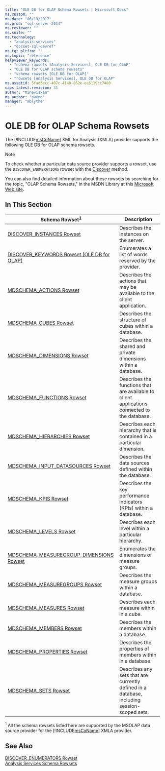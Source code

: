 ```yaml
---
title: "OLE DB for OLAP Schema Rowsets | Microsoft Docs"
ms.custom: ""
ms.date: "06/13/2017"
ms.prod: "sql-server-2014"
ms.reviewer: ""
ms.suite: ""
ms.technology: 
  - "analysis-services"
  - "docset-sql-devref"
ms.tgt_pltfrm: ""
ms.topic: "reference"
helpviewer_keywords: 
  - "schema rowsets [Analysis Services], OLE DB for OLAP"
  - "OLE DB for OLAP schema rowsets"
  - "schema rowsets [OLE DB for OLAP]"
  - "rowsets [Analysis Services], OLE DB for OLAP"
ms.assetid: 5fad3ecc-407c-4148-862e-ea6119cc7480
caps.latest.revision: 31
author: "Minewiskan"
ms.author: "owend"
manager: "mblythe"
---
```

# OLE DB for OLAP Schema Rowsets
  The [!INCLUDE[msCoName](../../includes/msconame-md.md)] XML for Analysis (XMLA) provider supports the following OLE DB for OLAP schema rowsets.  
  
> [!NOTE]  
>  To check whether a particular data source provider supports a rowset, use the `DISCOVER_ENUMERATIONS` rowset with the [Discover](../../../2014/analysis-services/dev-guide/discover-method-xmla.md) method.  
  
 You can also find detailed information about these rowsets by searching for the topic, "OLAP Schema Rowsets," in the MSDN Library at this [Microsoft Web site](http://go.microsoft.com/fwlink/?LinkId=15426).  
  
## In This Section  
  
|Schema Rowset<sup>1</sup>|Description|  
|-------------------------------|-----------------|  
|[DISCOVER_INSTANCES Rowset](../../../2014/analysis-services/dev-guide/discover-instances-rowset.md)|Describes the instances on the server.|  
|[DISCOVER_KEYWORDS Rowset &#40;OLE DB for OLAP&#41;](../../../2014/analysis-services/dev-guide/discover-keywords-rowset-ole-db-for-olap.md)|Enumerates a list of words reserved by the provider.|  
|[MDSCHEMA_ACTIONS Rowset](../../../2014/analysis-services/dev-guide/mdschema-actions-rowset.md)|Describes the actions that may be available to the client application.|  
|[MDSCHEMA_CUBES Rowset](../../../2014/analysis-services/dev-guide/mdschema-cubes-rowset.md)|Describes the structure of cubes within a database.|  
|[MDSCHEMA_DIMENSIONS Rowset](../../../2014/analysis-services/dev-guide/mdschema-dimensions-rowset.md)|Describes the shared and private dimensions within a database.|  
|[MDSCHEMA_FUNCTIONS Rowset](../../../2014/analysis-services/dev-guide/mdschema-functions-rowset.md)|Describes the functions that are available to client applications connected to the database.|  
|[MDSCHEMA_HIERARCHIES Rowset](../../../2014/analysis-services/dev-guide/mdschema-hierarchies-rowset.md)|Describes each hierarchy that is contained in a particular dimension.|  
|[MDSCHEMA_INPUT_DATASOURCES Rowset](../../../2014/analysis-services/dev-guide/mdschema-input-datasources-rowset.md)|Describes the data sources defined within the database.|  
|[MDSCHEMA_KPIS Rowset](../../../2014/analysis-services/dev-guide/mdschema-kpis-rowset.md)|Describes the key performance indicators (KPIs) within a database.|  
|[MDSCHEMA_LEVELS Rowset](../../../2014/analysis-services/dev-guide/mdschema-levels-rowset.md)|Describes each level within a particular hierarchy.|  
|[MDSCHEMA_MEASUREGROUP_DIMENSIONS Rowset](../../../2014/analysis-services/dev-guide/mdschema-measuregroup-dimensions-rowset.md)|Enumerates the dimensions of measure groups.|  
|[MDSCHEMA_MEASUREGROUPS Rowset](../../../2014/analysis-services/dev-guide/mdschema-measuregroups-rowset.md)|Describes the measure groups within a database.|  
|[MDSCHEMA_MEASURES Rowset](../../../2014/analysis-services/dev-guide/mdschema-measures-rowset.md)|Describes each measure within in a cube.|  
|[MDSCHEMA_MEMBERS Rowset](../../../2014/analysis-services/dev-guide/mdschema-members-rowset.md)|Describes the members within a database.|  
|[MDSCHEMA_PROPERTIES Rowset](../../../2014/analysis-services/dev-guide/mdschema-properties-rowset.md)|Describes the properties of members within in a database.|  
|[MDSCHEMA_SETS Rowset](../../../2014/analysis-services/dev-guide/mdschema-sets-rowset.md)|Describes any sets that are currently defined in a database, including session-scoped sets.|  
  
 <sup>1</sup> All the schema rowsets listed here are supported by the MSOLAP data source provider for the [!INCLUDE[msCoName](../../includes/msconame-md.md)] XMLA provider.  
  
## See Also  
 [DISCOVER_ENUMERATORS Rowset](../../../2014/analysis-services/dev-guide/discover-enumerators-rowset.md)   
 [Analysis Services Schema Rowsets](../../../2014/analysis-services/dev-guide/analysis-services-schema-rowsets.md)  
  
  